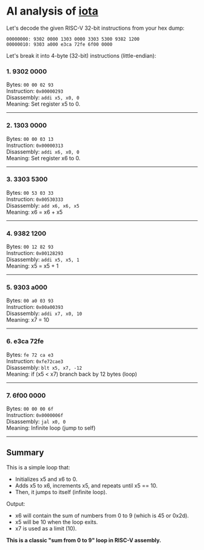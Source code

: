 # AI analysis of [iota](./iota.S)

Let's decode the given RISC-V 32-bit instructions from your hex dump:

```xxd
00000000: 9302 0000 1303 0000 3303 5300 9382 1200
00000010: 9303 a000 e3ca 72fe 6f00 0000
```

Let's break it into 4-byte (32-bit) instructions (little-endian):

### 1. 9302 0000

Bytes: `00 00 02 93`  
Instruction: `0x00000293`  
Disassembly: `addi x5, x0, 0`  
Meaning: Set register x5 to 0.

---

### 2. 1303 0000

Bytes: `00 00 03 13`  
Instruction: `0x00000313`  
Disassembly: `addi x6, x0, 0`  
Meaning: Set register x6 to 0.

---

### 3. 3303 5300

Bytes: `00 53 03 33`  
Instruction: `0x00530333`  
Disassembly: `add x6, x6, x5`  
Meaning: x6 = x6 + x5

---

### 4. 9382 1200

Bytes: `00 12 82 93`  
Instruction: `0x00128293`  
Disassembly: `addi x5, x5, 1`  
Meaning: x5 = x5 + 1

---

### 5. 9303 a000

Bytes: `00 a0 03 93`  
Instruction: `0x00a00393`  
Disassembly: `addi x7, x0, 10`  
Meaning: x7 = 10

---

### 6. e3ca 72fe

Bytes: `fe 72 ca e3`  
Instruction: `0xfe72cae3`  
Disassembly: `blt x5, x7, -12`  
Meaning: if (x5 < x7) branch back by 12 bytes (loop)

---

### 7. 6f00 0000

Bytes: `00 00 00 6f`  
Instruction: `0x0000006f`  
Disassembly: `jal x0, 0`  
Meaning: Infinite loop (jump to self)

---

## Summary

This is a simple loop that:

- Initializes x5 and x6 to 0.
- Adds x5 to x6, increments x5, and repeats until x5 == 10.
- Then, it jumps to itself (infinite loop).

Output:

- x6 will contain the sum of numbers from 0 to 9 (which is 45 or 0x2d).
- x5 will be 10 when the loop exits.
- x7 is used as a limit (10).

**This is a classic "sum from 0 to 9" loop in RISC-V assembly.**
